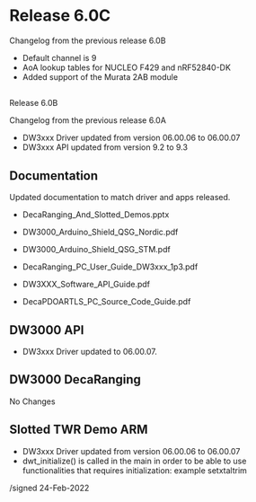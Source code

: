 # Release 6.0C

Changelog from the previous release 6.0B

- Default channel is 9
- AoA lookup tables for NUCLEO F429 and nRF52840-DK
- Added support of the Murata 2AB module

## 

Release 6.0B

Changelog from the previous release 6.0A

- DW3xxx Driver updated from version 06.00.06 to 06.00.07
- DW3xxx API updated from version 9.2 to 9.3


## Documentation

Updated documentation to match driver and apps released.

- DecaRanging_And_Slotted_Demos.pptx

- DW3000_Arduino_Shield_QSG_Nordic.pdf

- DW3000_Arduino_Shield_QSG_STM.pdf

- DecaRanging_PC_User_Guide_DW3xxx_1p3.pdf

- DW3XXX_Software_API_Guide.pdf

- DecaPDOARTLS_PC_Source_Code_Guide.pdf




## DW3000 API

- DW3xxx Driver updated to 06.00.07.



## DW3000 DecaRanging

No Changes


## Slotted TWR Demo ARM

- DW3xxx Driver updated from version 06.00.06 to 06.00.07
- dwt_initialize() is called in the main in order to be able to use functionalities that requires initialization: example setxtaltrim

/signed
24-Feb-2022

